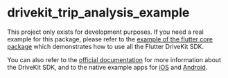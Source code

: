# drivekit_trip_analysis_example

This project only exists for development purposes. If you need a real example for this package, please refer to the [example of the flutter core package](https://github.com/DriveQuantPublic/flutter-drivekit/tree/main/packages/drivekit_core/flutter_drivekit_core) which demonstrates how to use all the Flutter DriveKit SDK.

You can also refer to the [official documentation](https://docs.drivequant.com/) for more information about the DriveKit SDK, and to the native example apps for [iOS](https://github.com/DriveQuantPublic/drivekit-quickstart-ios) and [Android](https://github.com/DriveQuantPublic/drivekit-quickstart-android).
